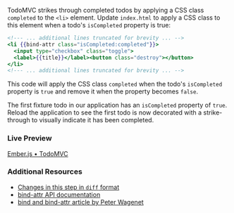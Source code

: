 TodoMVC strikes through completed todos by applying a CSS class `completed` to the `<li>` element. Update `index.html` to apply a CSS class to this element when a todo's `isCompleted` property is true:

```handlebars
<!--- ... additional lines truncated for brevity ... -->
<li {{bind-attr class="isCompleted:completed"}}>
  <input type="checkbox" class="toggle">
  <label>{{title}}</label><button class="destroy"></button>
</li>
<!--- ... additional lines truncated for brevity ... -->
```

This code will apply the CSS class `completed` when the todo's `isCompleted` property is `true` and remove it when the property becomes `false`.

The first fixture todo in our application has an `isCompleted` property of `true`. Reload the application to see the first todo is now decorated with a strike-through to visually indicate it has been completed.

### Live Preview
<a class="jsbin-embed" href="http://jsbin.com/iqofac/2/embed?live">Ember.js • TodoMVC</a><script src="http://static.jsbin.com/js/embed.js"></script> 
  
### Additional Resources

  * [Changes in this step in `diff` format](https://github.com/emberjs/quickstart-code-sample/commit/19d08dd3b294187fadbe57860cf68fc0dc629ad8)
  * [bind-attr API documentation](/api/classes/Ember.Handlebars.helpers.html#method_bind-attr)
  * [bind and bind-attr article by Peter Wagenet](http://www.emberist.com/2012/04/06/bind-and-bindattr.html)
